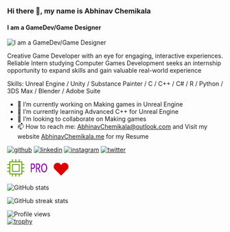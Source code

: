 ### Hi there 👋, my name is Abhinav Chemikala
#### I am a GameDev/Game Designer 
![I am a GameDev/Game Designer ](https://i.imgur.com/6eL91wB.png)

Creative Game Developer with an eye for engaging, interactive experiences.
Reliable Intern studying Computer Games Development seeks an internship opportunity to expand skills and gain valuable real-world experience

Skills: Unreal Engine / Unity / Substance Painter / C / C++ / C# / R / Python  / 3DS Max / Blender / Adobe Suite

- 🔭 I’m currently working on Making games in Unreal Engine 
- 🌱 I’m currently learning Advanced C++ for Unreal Engine 
- 👯 I’m looking to collaborate on Making games 
- 📫 How to reach me: AbhinavChemikala@outlook.com and Visit my website [AbhinavChemikala.me](AbhinavChemikala.me)  for my Resume 


[<img src='https://cdn.jsdelivr.net/npm/simple-icons@3.0.1/icons/github.svg' alt='github' height='40'>](https://github.com/abhiboby)  [<img src='https://cdn.jsdelivr.net/npm/simple-icons@3.0.1/icons/linkedin.svg' alt='linkedin' height='40'>](https://www.linkedin.com/in/abhinavkumarreddy/)  [<img src='https://cdn.jsdelivr.net/npm/simple-icons@3.0.1/icons/instagram.svg' alt='instagram' height='40'>](https://www.instagram.com/abhibobyrockz/)  [<img src='https://cdn.jsdelivr.net/npm/simple-icons@3.0.1/icons/twitter.svg' alt='twitter' height='40'>](https://twitter.com/Abhi30214607)  

<a href='https://docs.github.com/en/developers'><img src='https://raw.githubusercontent.com/acervenky/animated-github-badges/master/assets/devbadge.gif' width='40' height='40'></a> <a href='https://github.com/pricing'><img src='https://raw.githubusercontent.com/acervenky/animated-github-badges/master/assets/pro.gif' width='40' height='40'></a> <a href='https://docs.github.com/en/github/supporting-the-open-source-community-with-github-sponsors'><img src='https://raw.githubusercontent.com/acervenky/animated-github-badges/master/assets/sponsorbadge.gif' width='35' height='35'></a> 




![GitHub stats](https://github-readme-stats.vercel.app/api?username=abhiboby&show_icons=true&count_private=true)  

![GitHub streak stats](https://github-readme-streak-stats.herokuapp.com/?user=abhiboby)  

![Profile views](https://gpvc.arturio.dev/abhiboby)  
[![trophy](https://github-profile-trophy.vercel.app/?username=abhiboby)](https://github.com/ryo-ma/github-profile-trophy)
